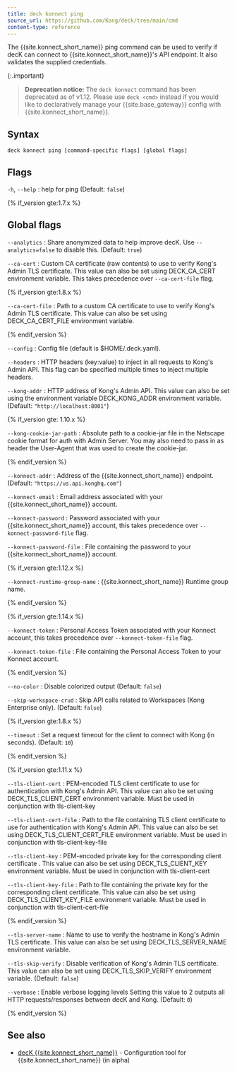 ```yaml
---
title: deck konnect ping
source_url: https://github.com/Kong/deck/tree/main/cmd
content-type: reference
---
```


The {{site.konnect_short_name}} ping command can be used to verify if decK
can connect to {{site.konnect_short_name}}'s API endpoint. It also validates the supplied
credentials.

{:.important}
> **Deprecation notice:** The `deck konnect` command has been deprecated as of
v1.12. Please use `deck <cmd>` instead if you would like to declaratively
manage your {{site.base_gateway}} config with {{site.konnect_short_name}}.

## Syntax

```
deck konnect ping [command-specific flags] [global flags]
```

## Flags

`-h`, `--help`
:  help for ping (Default: `false`)


{% if_version gte:1.7.x %}

## Global flags

`--analytics`
:  Share anonymized data to help improve decK.
Use `--analytics=false` to disable this. (Default: `true`)

`--ca-cert`
:  Custom CA certificate (raw contents) to use to verify Kong's Admin TLS certificate.
This value can also be set using DECK_CA_CERT environment variable.
This takes precedence over `--ca-cert-file` flag.

{% if_version gte:1.8.x %}

`--ca-cert-file`
:  Path to a custom CA certificate to use to verify Kong's Admin TLS certificate.
This value can also be set using DECK_CA_CERT_FILE environment variable.

{% endif_version %}

`--config`
:  Config file (default is $HOME/.deck.yaml).

`--headers`
:  HTTP headers (key:value) to inject in all requests to Kong's Admin API.
This flag can be specified multiple times to inject multiple headers.

`--kong-addr`
:  HTTP address of Kong's Admin API.
This value can also be set using the environment variable DECK_KONG_ADDR
 environment variable. (Default: `"http://localhost:8001"`)

{% if_version gte: 1.10.x %}

`--kong-cookie-jar-path`
:  Absolute path to a cookie-jar file in the Netscape cookie format for auth with Admin Server.
You may also need to pass in as header the User-Agent that was used to create the cookie-jar.

{% endif_version %}

`--konnect-addr`
:  Address of the {{site.konnect_short_name}} endpoint. (Default: `"https://us.api.konghq.com"`)

`--konnect-email`
:  Email address associated with your {{site.konnect_short_name}} account.

`--konnect-password`
:  Password associated with your {{site.konnect_short_name}} account, this takes precedence over `--konnect-password-file` flag.

`--konnect-password-file`
:  File containing the password to your {{site.konnect_short_name}} account.

{% if_version gte:1.12.x %}

`--konnect-runtime-group-name`
:  {{site.konnect_short_name}} Runtime group name.

{% endif_version %}

{% if_version gte:1.14.x %}

`--konnect-token`
:  Personal Access Token associated with your Konnect account, this takes precedence over `--konnect-token-file` flag.

`--konnect-token-file`
:  File containing the Personal Access Token to your Konnect account.

{% endif_version %}

`--no-color`
:  Disable colorized output (Default: `false`)

`--skip-workspace-crud`
:  Skip API calls related to Workspaces (Kong Enterprise only). (Default: `false`)

{% if_version gte:1.8.x %}

`--timeout`
:  Set a request timeout for the client to connect with Kong (in seconds). (Default: `10`)

{% endif_version %}

{% if_version gte:1.11.x %}

`--tls-client-cert`
:  PEM-encoded TLS client certificate to use for authentication with Kong's Admin API.
This value can also be set using DECK_TLS_CLIENT_CERT environment variable. Must be used in conjunction with tls-client-key


`--tls-client-cert-file`
:  Path to the file containing TLS client certificate to use for authentication with Kong's Admin API.
This value can also be set using DECK_TLS_CLIENT_CERT_FILE environment variable. Must be used in conjunction with tls-client-key-file

`--tls-client-key`
:  PEM-encoded private key for the corresponding client certificate .
This value can also be set using DECK_TLS_CLIENT_KEY environment variable. Must be used in conjunction with tls-client-cert

`--tls-client-key-file`
:  Path to file containing the private key for the corresponding client certificate.
This value can also be set using DECK_TLS_CLIENT_KEY_FILE environment variable. Must be used in conjunction with tls-client-cert-file

{% endif_version %}

`--tls-server-name`
:  Name to use to verify the hostname in Kong's Admin TLS certificate.
This value can also be set using DECK_TLS_SERVER_NAME environment variable.

`--tls-skip-verify`
:  Disable verification of Kong's Admin TLS certificate.
This value can also be set using DECK_TLS_SKIP_VERIFY environment variable. (Default: `false`)

`--verbose`
:  Enable verbose logging levels
Setting this value to 2 outputs all HTTP requests/responses
between decK and Kong. (Default: `0`)


{% endif_version %}


## See also

* [decK {{site.konnect_short_name}}](/deck/{{page.kong_version}}/reference/deck_konnect)	 - Configuration tool for {{site.konnect_short_name}} (in alpha)
